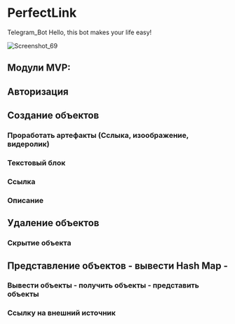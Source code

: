 # PerfectLink
Telegram_Bot
Hello, this bot makes your life easy!

![Screenshot_69](https://user-images.githubusercontent.com/76948163/109854892-a44ec200-7c68-11eb-92dc-12b4c346965f.png)

## Модули MVP:

## Авторизация

## Создание объектов
### Проработать артефакты (Сслыка, изоображение, видеролик)
### Текстовый блок
### Ссылка
### Описание

## Удаление объектов
### Скрытие объекта

## Представление объектов - вывести Hash Map - 
### Вывести объекты - получить объекты - представить объекты
### Ссылку на внешний источник
